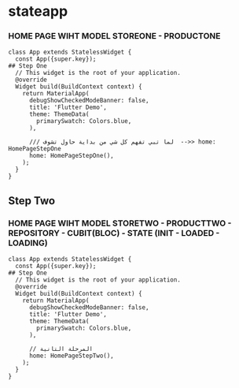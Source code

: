 # stateapp

 ###  HOME PAGE WIHT MODEL STOREONE - PRODUCTONE
```
class App extends StatelessWidget {
  const App({super.key});
## Step One
  // This widget is the root of your application.
  @override
  Widget build(BuildContext context) {
    return MaterialApp(
      debugShowCheckedModeBanner: false,
      title: 'Flutter Demo',
      theme: ThemeData(
        primarySwatch: Colors.blue,
      ),

      /// لما تبي تفهم كل شي من بداية حاول تشوف  -->> home: HomePageStepOne
      home: HomePageStepOne(),
    );
  }
}
```
## Step Two
### HOME PAGE WIHT MODEL STORETWO - PRODUCTTWO - REPOSITORY - CUBIT(BLOC) - STATE (INIT - LOADED - LOADING)
```
class App extends StatelessWidget {
  const App({super.key});
## Step One
  // This widget is the root of your application.
  @override
  Widget build(BuildContext context) {
    return MaterialApp(
      debugShowCheckedModeBanner: false,
      title: 'Flutter Demo',
      theme: ThemeData(
        primarySwatch: Colors.blue,
      ),

      // المرحلة التانية 
      home: HomePageStepTwo(),
    );
  }
}
